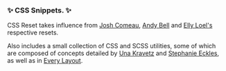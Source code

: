 <h3>✨ CSS Snippets. ✨</h3>

CSS Reset takes influence from [Josh Comeau](https://www.joshwcomeau.com/css/custom-css-reset/#the-css-reset), [Andy Bell](https://piccalil.li/blog/a-modern-css-reset/) and [Elly Loel's](https://www.ellyloel.com/projects/modern-css-reset/) respective resets.

Also includes a small collection of CSS and SCSS utilities, some of which are composed of concepts detailed by [Una Kravetz](http://1linelayouts.glitch.me/) and [Stephanie Eckles](https://moderncss.dev/), as well as in [Every Layout](https://every-layout.dev/).

